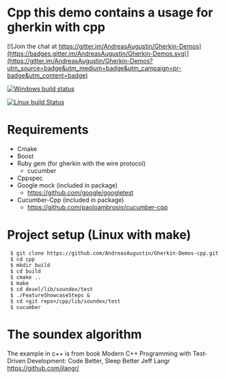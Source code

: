 Cpp this demo contains a usage for gherkin with cpp
===========

[![Join the chat at https://gitter.im/AndreasAugustin/Gherkin-Demos](https://badges.gitter.im/AndreasAugustin/Gherkin-Demos.svg)](https://gitter.im/AndreasAugustin/Gherkin-Demos?utm_source=badge&utm_medium=badge&utm_campaign=pr-badge&utm_content=badge)

[![Windows build status](https://ci.appveyor.com/api/projects/status/6m25id54pe7dhdv6?svg=true)](https://ci.appveyor.com/project/AndreasAugustin/gherkin-demos-cpp)

[![Linux build Status](https://travis-ci.org/AndreasAugustin/Gherkin-Demos-cpp.svg?branch=master)](https://travis-ci.org/AndreasAugustin/Gherkin-Demos-cpp)

# Requirements
- Cmake
- Boost
- Ruby gem (for gherkin with the wire protocol)
    - cucumber
- Cppspec
- Google mock (included in package)
    - https://github.com/google/googletest
- Cucumber-Cpp (included in package)
    - https://github.com/paoloambrosio/cucumber-cpp

# Project setup (Linux with make)
     $ git clone https://github.com/AndreasAugustin/Gherkin-Demos-cpp.git
     $ cd cpp
     $ mkdir build
     $ cd build
     $ cmake ..
     $ make
     $ cd devel/lib/soundex/test
     $ ./FeatureShowcaseSteps &
     $ cd <git repo>/cpp/lib/soundex/test
     $ cucumber


# The soundex algorithm
The example in c++ is from book
    Modern C++ Programming with Test-Driven Development: Code Better, Sleep Better
    Jeff Langr
https://github.com/jlangr/
